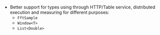 * Better support for types using through HTTP/Table service, distributed execution and measuring for different purposes:
    * `FftSample`
    * `Window<T>`
    * `List<Double>`